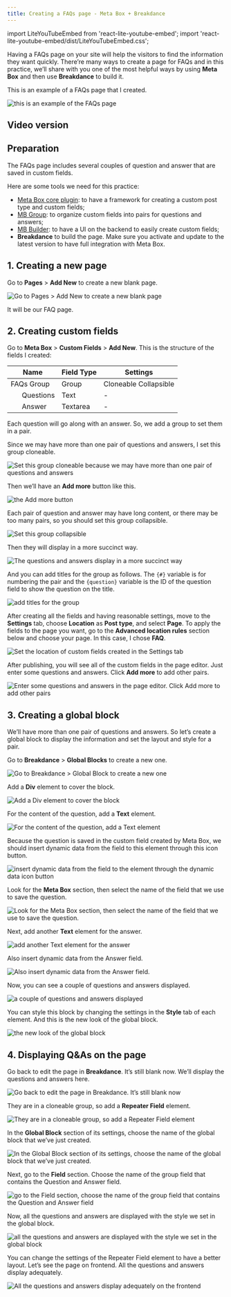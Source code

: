 ```yaml
---
title: Creating a FAQs page - Meta Box + Breakdance
---
```

import LiteYouTubeEmbed from 'react-lite-youtube-embed';
import 'react-lite-youtube-embed/dist/LiteYouTubeEmbed.css';

Having a FAQs page on your site will help the visitors to find the information they want quickly. There’re many ways to create a page for FAQs and in this practice, we’ll share with you one of the most helpful ways by using **Meta Box** and then use **Breakdance** to build it.

This is an example of a FAQs page that I created.

![this is an example of the FAQs page](https://imgur.elightup.com/XfC5Oy8.png)

## Video version

<LiteYouTubeEmbed id='61YYhzuzD_g' />

## Preparation

The FAQs page includes several couples of question and answer that are saved in custom fields.

Here are some tools we need for this practice:

* [Meta Box core plugin](https://wordpress.org/plugins/meta-box/): to have a framework for creating a custom post type and custom fields;
* [MB Group](https://metabox.io/plugins/meta-box-group/): to organize custom fields into pairs for questions and answers;
* [MB Builder](https://metabox.io/plugins/meta-box-builder/): to have a UI on the backend to easily create custom fields;
* **Breakdance** to build the page. Make sure you activate and update to the latest version to have full integration with Meta Box.

## 1. Creating a new page

Go to **Pages** > **Add New** to create a new blank page.

![Go to Pages > Add New to create a new blank page](https://imgur.elightup.com/44ia28u.png)

It will be our FAQ page.

## 2. Creating custom fields

Go to **Meta Box** > **Custom Fields** > **Add New**. This is the structure of the fields I created:

|      Name       | Field Type |       Settings        |
|-----------------|------------|-----------------------|
|   FAQs Group    |   Group    | Cloneable Collapsible |
|       Questions |    Text    |           -           |
|        Answer   |  Textarea  |           -           |

Each question will go along with an answer. So, we add a group to set them in a pair.

Since we may have more than one pair of questions and answers, I set this group cloneable.

![Set this group cloneable because we may have more than one pair of questions and answers](https://imgur.elightup.com/CJ35O3r.png)

Then we’ll have an **Add more** button like this.

![the Add more button](https://imgur.elightup.com/VSJmQ5g.png)

Each pair of question and answer may have long content, or there may be too many pairs, so you should set this group collapsible.

![Set this group collapsible](https://imgur.elightup.com/YAW97Pi.png)

Then they will display in a more succinct way.

![The questions and answers display in a more succinct way](https://imgur.elightup.com/0tmbMTU.gif)

And you can add titles for the group as follows. The `{#}` variable is for numbering the pair and the `{question}` variable is the ID of the question field to show the question on the title.

![add titles for the group](https://imgur.elightup.com/q7ftCO2.png)

After creating all the fields and having reasonable settings, move to the **Settings** tab, choose **Location** as **Post type**, and select **Page**. To apply the fields to the page you want, go to the **Advanced location rules** section below and choose your page. In this case, I chose **FAQ**.

![Set the location of custom fields created in the Settings tab](https://imgur.elightup.com/enfjiGR.png)

After publishing, you will see all of the custom fields in the page editor. Just enter some questions and answers. Click **Add more** to add other pairs.

![Enter some questions and answers in the page editor. Click Add more to add other pairs](https://imgur.elightup.com/sHez9Wv.png)

## 3. Creating a global block

We’ll have more than one pair of questions and answers. So let’s create a global block to display the information and set the layout and style for a pair.

Go to **Breakdance** > **Global Blocks** to create a new one.

![Go to Breakdance > Global Block to create a new one](https://imgur.elightup.com/mSFWlxF.png)

Add a **Div** element to cover the block.

![Add a Div element to cover the block](https://imgur.elightup.com/h08Hx2L.png)

For the content of the question, add a **Text** element.

![For the content of the question, add a Text element](https://imgur.elightup.com/vsx6ac6.png)

Because the question is saved in the custom field created by Meta Box, we should insert dynamic data from the field to this element through this icon button.

![insert dynamic data from the field to the element through the dynamic data icon button](https://imgur.elightup.com/xZVEVA6.png)

Look for the **Meta Box** section, then select the name of the field that we use to save the question.

![Look for the Meta Box section, then select the name of the field that we use to save the question.](https://imgur.elightup.com/1A2KGSQ.png)

Next, add another **Text** element for the answer.

![add another Text element for the answer](https://imgur.elightup.com/gQCGRnc.png)

Also insert dynamic data from the Answer field.

![Also insert dynamic data from the Answer field.](https://imgur.elightup.com/kPqe2Zh.png)

Now, you can see a couple of questions and answers displayed.

![a couple of questions and answers displayed](https://imgur.elightup.com/fzD6Hrr.png)

You can style this block by changing the settings in the **Style** tab of each element. And this is the new look of the global block.

![the new look of the global block](https://imgur.elightup.com/tcdETRM.png)

## 4. Displaying Q&As on the page

Go back to edit the page in **Breakdance**. It’s still blank now. We’ll display the questions and answers here.

![Go back to edit the page in Breakdance. It’s still blank now](https://imgur.elightup.com/jLsDjF7.png)

They are in a cloneable group, so add a **Repeater Field** element.

![They are in a cloneable group, so add a Repeater Field element](https://imgur.elightup.com/JCNtJWL.png)

In the **Global Block** section of its settings, choose the name of the global block that we’ve just created.

![In the Global Block section of its settings, choose the name of the global block that we’ve just created.](https://imgur.elightup.com/gqBmjWr.png)

Next, go to the **Field** section. Choose the name of the group field that contains the Question and Answer field.

![go to the Field section, choose the name of the group field that contains the Question and Answer field](https://imgur.elightup.com/bRwm6m6.png)

Now, all the questions and answers are displayed with the style we set in the global block.

![all the questions and answers are displayed with the style we set in the global block](https://imgur.elightup.com/Uptl2kQ.png)

You can change the settings of the Repeater Field element to have a better layout. Let’s see the page on frontend. All the questions and answers display adequately.

![All the questions and answers display adequately on the frontend](https://imgur.elightup.com/XfC5Oy8.png)
